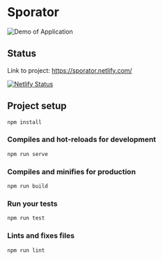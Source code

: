 # Sporator
![Demo of Application](./readme_assets/demo.gif)

## Status
Link to project: https://sporator.netlify.com/

[![Netlify Status](https://api.netlify.com/api/v1/badges/64648e54-9b1c-49d7-9402-3fda0625954c/deploy-status)](https://app.netlify.com/sites/sporator/deploys)

## Project setup
```
npm install
```

### Compiles and hot-reloads for development
```
npm run serve
```

### Compiles and minifies for production
```
npm run build
```

### Run your tests
```
npm run test
```

### Lints and fixes files
```
npm run lint
```
